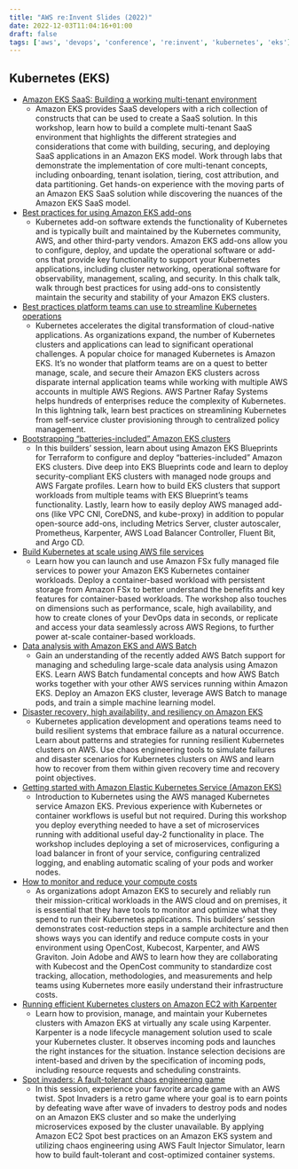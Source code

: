 ```yaml
---
title: "AWS re:Invent Slides (2022)"
date: 2022-12-03T11:04:16+01:00
draft: false
tags: ['aws', 'devops', 'conference', 're:invent', 'kubernetes', 'eks']
---
```

## Kubernetes (EKS)
- [Amazon EKS SaaS: Building a working multi-tenant environment](https://d1.awsstatic.com/events/Summits/reinvent2022/SAS401-R_Amazon-EKS-SaaS-Building-a-working-multi-tenant-environment.pdf)
  - Amazon EKS provides SaaS developers with a rich collection of constructs that can be used to create a SaaS solution. In this workshop, learn how to build a complete multi-tenant SaaS environment that highlights the different strategies and considerations that come with building, securing, and deploying SaaS applications in an Amazon EKS model. Work through labs that demonstrate the implementation of core multi-tenant concepts, including onboarding, tenant isolation, tiering, cost attribution, and data partitioning. Get hands-on experience with the moving parts of an Amazon EKS SaaS solution while discovering the nuances of the Amazon EKS SaaS model.
- [Best practices for using Amazon EKS add-ons](https://d1.awsstatic.com/events/Summits/reinvent2022/CON201_Best-practices-for-using-Amazon-EKS-add-ons.pdf)
  - Kubernetes add-on software extends the functionality of Kubernetes and is typically built and maintained by the Kubernetes community, AWS, and other third-party vendors. Amazon EKS add-ons allow you to configure, deploy, and update the operational software or add-ons that provide key functionality to support your Kubernetes applications, including cluster networking, operational software for observability, management, scaling, and security. In this chalk talk, walk through best practices for using add-ons to consistently maintain the security and stability of your Amazon EKS clusters.
- [Best practices platform teams can use to streamline Kubernetes operations](https://d1.awsstatic.com/events/Summits/reinvent2022/PRT002_Best-practices-platform-teams-can-use-to-streamline-Kubernetes-operations-sponsored-by-Rafay-Systems.pdf)
  - Kubernetes accelerates the digital transformation of cloud-native applications. As organizations expand, the number of Kubernetes clusters and applications can lead to significant operational challenges. A popular choice for managed Kubernetes is Amazon EKS. It’s no wonder that platform teams are on a quest to better manage, scale, and secure their Amazon EKS clusters across disparate internal application teams while working with multiple AWS accounts in multiple AWS Regions. AWS Partner Rafay Systems helps hundreds of enterprises reduce the complexity of Kubernetes. In this lightning talk, learn best practices on streamlining Kubernetes from self-service cluster provisioning through to centralized policy management.
- [Bootstrapping “batteries-included” Amazon EKS clusters](https://d1.awsstatic.com/events/Summits/reinvent2022/CON403-R_Bootstrapping-batteries-included-Amazon-EKS-clusters--.pdf)
  - In this builders’ session, learn about using Amazon EKS Blueprints for Terraform to configure and deploy “batteries-included” Amazon EKS clusters. Dive deep into EKS Blueprints code and learn to deploy security-compliant EKS clusters with managed node groups and AWS Fargate profiles. Learn how to build EKS clusters that support workloads from multiple teams with EKS Blueprint’s teams functionality. Lastly, learn how to easily deploy AWS managed add-ons (like VPC CNI, CoreDNS, and kube-proxy) in addition to popular open-source add-ons, including Metrics Server, cluster autoscaler, Prometheus, Karpenter, AWS Load Balancer Controller, Fluent Bit, and Argo CD.
- [Build Kubernetes at scale using AWS file services](https://d1.awsstatic.com/events/Summits/reinvent2022/STG326_Build-Kubernetes-at-scale-using-AWS-file-services-.pdf)
  - Learn how you can launch and use Amazon FSx fully managed file services to power your Amazon EKS Kubernetes container workloads. Deploy a container-based workload with persistent storage from Amazon FSx to better understand the benefits and key features for container-based workloads. The workshop also touches on dimensions such as performance, scale, high availability, and how to create clones of your DevOps data in seconds, or replicate and access your data seamlessly across AWS Regions, to further power at-scale container-based workloads.
- [Data analysis with Amazon EKS and AWS Batch](https://d1.awsstatic.com/events/Summits/reinvent2022/CMP335-R_Data-analysis-with-Amazon-EKS-and-AWS-Batch.pdf)
  - Gain an understanding of the recently added AWS Batch support for managing and scheduling large-scale data analysis using Amazon EKS. Learn AWS Batch fundamental concepts and how AWS Batch works together with your other AWS services running within Amazon EKS. Deploy an Amazon EKS cluster, leverage AWS Batch to manage pods, and train a simple machine learning model.
- [Disaster recovery, high availability, and resiliency on Amazon EKS](https://d1.awsstatic.com/events/Summits/reinvent2022/CON404_Disaster-recovery-high-availability-and-resiliency-on-Amazon-EKS.pdf)
  - Kubernetes application development and operations teams need to build resilient systems that embrace failure as a natural occurrence. Learn about patterns and strategies for running resilient Kubernetes clusters on AWS. Use chaos engineering tools to simulate failures and disaster scenarios for Kubernetes clusters on AWS and learn how to recover from them within given recovery time and recovery point objectives.
- [Getting started with Amazon Elastic Kubernetes Service (Amazon EKS)](https://d1.awsstatic.com/events/Summits/reinvent2022/CON204-R_Getting-started-with-Amazon-Elastic-Kubernetes-Service-Amazon-EKS.pdf)
  - Introduction to Kubernetes using the AWS managed Kubernetes service Amazon EKS. Previous experience with Kubernetes or container workflows is useful but not required. During this workshop you deploy everything needed to have a set of microservices running with additional useful day-2 functionality in place. The workshop includes deploying a set of microservices, configuring a load balancer in front of your service, configuring centralized logging, and enabling automatic scaling of your pods and worker nodes. 
- [How to monitor and reduce your compute costs](https://d1.awsstatic.com/events/Summits/reinvent2022/CON405_How-to-monitor-and-reduce-your-compute-costs.pdf)
  - As organizations adopt Amazon EKS to securely and reliably run their mission-critical workloads in the AWS cloud and on premises, it is essential that they have tools to monitor and optimize what they spend to run their Kubernetes applications. This builders’ session demonstrates cost-reduction steps in a sample architecture and then shows ways you can identify and reduce compute costs in your environment using OpenCost, Kubecost, Karpenter, and AWS Graviton. Join Adobe and AWS to learn how they are collaborating with Kubecost and the OpenCost community to standardize cost tracking, allocation, methodologies, and measurements and help teams using Kubernetes more easily understand their infrastructure costs.
- [Running efficient Kubernetes clusters on Amazon EC2 with Karpenter](https://d1.awsstatic.com/events/Summits/reinvent2022/CMP405-R_Running-efficient-Kubernetes-clusters-on-Amazon-EC2-with-Karpenter.pdf)
  - Learn how to provision, manage, and maintain your Kubernetes clusters with Amazon EKS at virtually any scale using Karpenter. Karpenter is a node lifecycle management solution used to scale your Kubernetes cluster. It observes incoming pods and launches the right instances for the situation. Instance selection decisions are intent-based and driven by the specification of incoming pods, including resource requests and scheduling constraints.
- [Spot invaders: A fault-tolerant chaos engineering game](https://d1.awsstatic.com/events/Summits/reinvent2022/CMP001_Spot-invaders-A-fault-tolerant-chaos-engineering-game.pdf)
  - In this session, experience your favorite arcade game with an AWS twist. Spot Invaders is a retro game where your goal is to earn points by defeating wave after wave of invaders to destroy pods and nodes on an Amazon EKS cluster and so make the underlying microservices exposed by the cluster unavailable. By applying Amazon EC2 Spot best practices on an Amazon EKS system and utilizing chaos engineering using AWS Fault Injector Simulator, learn how to build fault-tolerant and cost-optimized container systems.
